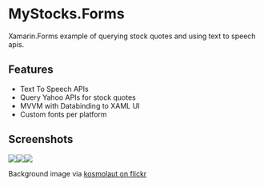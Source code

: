 MyStocks.Forms
==============

Xamarin.Forms example of querying stock quotes and using text to speech apis.


## Features

* Text To Speech APIs
* Query Yahoo APIs for stock quotes
* MVVM with Databinding to XAML UI
* Custom fonts per platform

## Screenshots
![](https://raw.githubusercontent.com/jamesmontemagno/MyStocks.Forms/master/Screenshots/MyStocksAndroid.png)![](https://raw.githubusercontent.com/jamesmontemagno/MyStocks.Forms/master/Screenshots/MyStocksiOS.png)![](https://raw.githubusercontent.com/jamesmontemagno/MyStocks.Forms/master/Screenshots/MyStocksWP.png)


Background image via [kosmolaut on flickr](https://www.flickr.com/photos/helico/422215562/in/photolist-7gi33H-DiXYE-41LMv-7gvpU-azKr2q-5mCd6i-bzd4M8-aeenJC-7H6wBx-ahM4qb-nmcn9T-5gQECw-aEK49F-edJ1JT-2fsf8-6bxWCY-ir8RG8-5NgGbq-b8m6b6-91LSvi-91PE5J-adQQhL-b8n78K-fKwPcL-b8kEYe-7bJuYE-7bEEMF-7bEFsK-7bEEUr-7bJu7E-7bJuGQ-7bEEGB-7bEFgc-7bJuPY-7bJv17-7bEF2e-8LCNW2-cBZ96E-5n1X7C-5HGZbP-5APAft-af1eoM-bt4kHK-emHgto-4LWAnp-nNNgt7-nNP1kD-27pYAk-4Zyo9A-7bJutC/)
